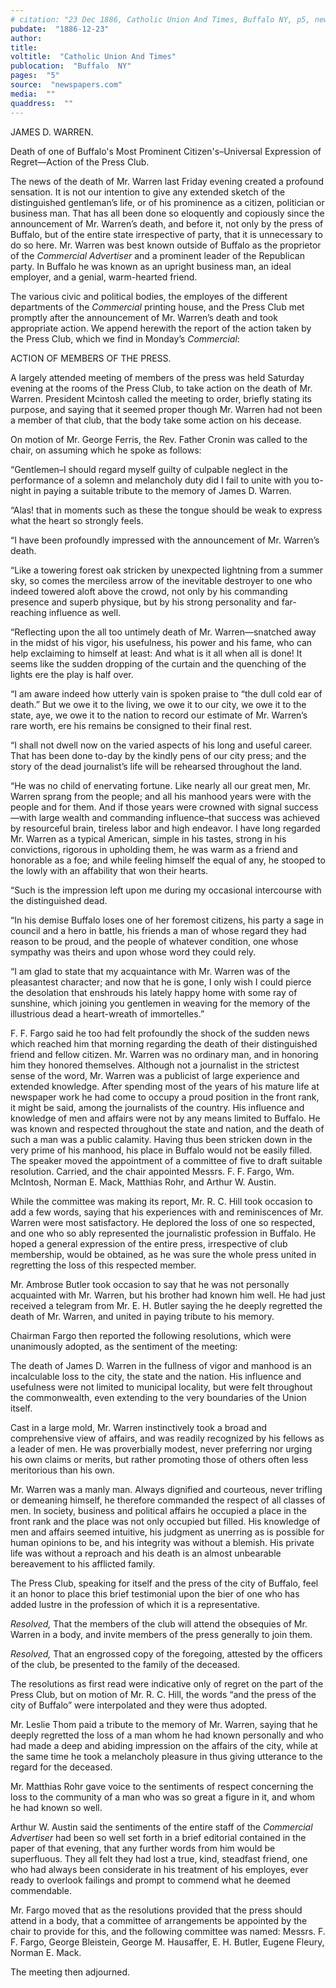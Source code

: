 ```yaml
---
# citation: "23 Dec 1886, Catholic Union And Times, Buffalo NY, p5, newspapers.com."
pubdate:  "1886-12-23"
author: 
title: 
voltitle:  "Catholic Union And Times"
publocation:  "Buffalo  NY"
pages:  "5"
source:  "newspapers.com"
media:  ""
quaddress:  ""
---
```

JAMES D. WARREN.

Death of one of Buffalo's Most Prominent Citizen's–Universal Expression of Regret—Action of the Press Club.

The news of the death of Mr. Warren last Friday evening created a profound sensation. It is not our intention to give any extended sketch of the distinguished gentleman’s life, or of his prominence as a citizen, politician or business man. That has all been done so eloquently and copiously since the announcement of Mr. Warren’s death, and before it, not only by the press of Buffalo, but of the entire state irrespective of party, that it is unnecessary to do so here. Mr. Warren was best known outside of Buffalo as the proprietor of the *Commercial Advertiser* and a prominent leader of the Republican party. In Buffalo he was known as an upright business man, an ideal employer, and a genial, warm-hearted friend.

The various civic and political bodies, the employes of the different departments of the *Commercial* printing house, and the Press Club met promptly after the announcement of Mr. Warren’s death and took appropriate action. We append herewith the report of the action taken by the Press Club, which we find in Monday’s *Commercial*:

ACTION OF MEMBERS OF THE PRESS.

A largely attended meeting of members of the press was held Saturday evening at the rooms of the Press Club, to take action on the death of Mr. Warren. President Mcintosh called the meeting to order, briefly stating its purpose, and saying that it seemed proper though Mr. Warren had not been a member of that club, that the body take some action on his decease.

On motion of Mr. George Ferris, the Rev. Father Cronin was called to the chair, on assuming which he spoke as follows:

“Gentlemen–I should regard myself guilty of culpable neglect in the performance of a solemn and melancholy duty did I fail to unite with you to-night in paying a suitable tribute to the memory of James D. Warren.

“Alas! that in moments such as these the tongue should be weak to express what the heart so strongly feels. 

“I have been profoundly impressed with the announcement of Mr. Warren’s death.

“Like a towering forest oak stricken by unexpected lightning from a summer sky, so comes the merciless arrow of the inevitable destroyer to one who indeed towered aloft above the crowd, not only by his commanding presence and superb physique, but by his strong personality and far-reaching influence as well.

“Reflecting upon the all too untimely death of Mr. Warren—snatched away in the midst of his vigor, his usefulness, his power and his fame, who can help exclaiming to himself at least: And what is it all when all is done! It seems like the sudden dropping of the curtain and the quenching of the lights ere the play is half over.

“I am aware indeed how utterly vain is spoken praise to “the dull cold ear of death.” But we owe it to the living, we owe it to our city, we owe it to the state, aye, we owe it to the nation to record our estimate of Mr. Warren’s rare worth, ere his remains be consigned to their final rest.  
 
“I shall not dwell now on the varied aspects of his long and useful career. That has been done to-day by the kindly pens of our city press; and the story of the dead journalist’s life will be rehearsed throughout the land.

“He was no child of enervating fortune. Like nearly all our great men, Mr. Warren sprang from the people; and all his manhood years were with the people and for them. And if those years were crowned with signal success—with large wealth and commanding influence–that success was achieved by resourceful brain, tireless labor and high endeavor. I have long regarded Mr. Warren as a typical American, simple in his tastes, strong in his convictions, rigorous in upholding them, he was warm as a friend and honorable as a foe; and while feeling himself the equal of any, he stooped to the lowly with an affability that won their hearts.

“Such is the impression left upon me during my occasional intercourse with the distinguished dead.

“In his demise Buffalo loses one of her foremost citizens, his party a sage in council and a hero in battle, his friends a man of whose regard they had reason to be proud, and the people of whatever condition, one whose sympathy was theirs and upon whose word they could rely.

“I am glad to state that my acquaintance with Mr. Warren was of the pleasantest character; and now that he is gone, I only wish I could pierce the desolation that enshrouds his lately happy home with some ray of sunshine, which joining you gentlemen in weaving for the memory of the illustrious dead a heart-wreath of immortelles.”

F. F. Fargo said he too had felt profoundly the shock of the sudden news which reached him that morning regarding the death of their distinguished friend and fellow citizen. Mr. Warren was no ordinary man, and in honoring him they honored themselves. Although not a journalist in the strictest sense of the word, Mr. Warren was a publicist of large experience and extended knowledge. After spending most of the years of his mature life at newspaper work he had come to occupy a proud position in the front rank, it might be said, among the journalists of the country. His influence and knowledge of men and affairs were not by any means limited to Buffalo. He was known and respected throughout the state and nation, and the death of such a man was a public calamity. Having thus been stricken down in the very prime of his manhood, his place in Buffalo would not be easily filled. The speaker moved the appointment of a committee of five to draft suitable resolution. Carried, and the chair appointed Messrs. F. F. Fargo, Wm. McIntosh, Norman E. Mack, Matthias Rohr, and Arthur W. Austin.

While the committee was making its report, Mr. R. C. Hill took occasion to add a few words, saying that his experiences with and reminiscences of Mr. Warren were most satisfactory. He deplored the loss of one so respected, and one who so ably represented the journalistic profession in Buffalo. He hoped a general expression of the entire press, irrespective of club membership, would be obtained, as he was sure the whole press united in regretting the loss of this respected member. 

Mr. Ambrose Butler took occasion to say that he was not personally acquainted with Mr. Warren, but his brother had known him well. He had just received a telegram from Mr. E. H. Butler saying the he deeply regretted the death of Mr. Warren, and united in paying tribute to his memory.

Chairman Fargo then reported the following resolutions, which were unanimously adopted, as the sentiment of the meeting:

The death of James D. Warren in the fullness of vigor and manhood is an incalculable loss to the city, the state and the nation. His influence and usefulness were not limited to municipal locality, but were felt throughout the commonwealth, even extending to the very boundaries of the Union itself.

Cast in a large mold, Mr. Warren instinctively took a broad and comprehensive view of affairs, and was readily recognized by his fellows as a leader of men. He was proverbially modest, never preferring nor urging his own claims or merits, but rather promoting those of others often less meritorious than his own.

Mr. Warren was a manly man. Always dignified and courteous, never trifling or demeaning himself, he therefore commanded the respect of all classes of men. In society, business and political affairs he occupied a place in the front rank and the place was not only occupied but filled. His knowledge of men and affairs seemed intuitive, his judgment as unerring as is possible for human opinions to be, and his integrity was without a blemish. His private life was without a reproach and his death is an almost unbearable bereavement to his afflicted family.

The Press Club, speaking for itself and the press of the city of Buffalo, feel it an honor to place this brief testimonial upon the bier of one who has added lustre in the profession of which it is a representative.

*Resolved,* That the members of the club will attend the obsequies of Mr. Warren in a body, and invite members of the press generally to join them.

*Resolved,* That an engrossed copy of the foregoing, attested by the officers of the club, be presented to the family of the deceased.

The resolutions as first read were indicative only of regret on the part of the Press Club, but on motion of Mr. R. C. Hill, the words “and the press of the city of Buffalo” were interpolated and they were thus adopted.

Mr. Leslie Thom paid a tribute to the memory of Mr. Warren, saying that he deeply regretted the loss of a man whom he had known personally and who had made a deep and abiding impression on the affairs of the city, while at the same time he took a melancholy pleasure in thus giving utterance to the regard for the deceased.

Mr. Matthias Rohr gave voice to the sentiments of respect concerning the loss to the community of a man who was so great a figure in it, and whom he had known so well.

Arthur W. Austin said the sentiments of the entire staff of the *Commercial Advertiser* had been so well set forth in a brief editorial contained in the paper of that evening, that any further words from him would be superfluous. They all felt they had lost a true, kind, steadfast friend, one who had always been considerate in his treatment of his employes, ever ready to overlook failings and prompt to commend what he deemed commendable.

Mr. Fargo moved that as the resolutions provided that the press should attend in a body, that a committee of arrangements be appointed by the chair to provide for this, and the following committee was named: Messrs. F. F. Fargo, George Bleistein, George M. Hausaffer, E. H. Butler, Eugene Fleury, Norman E. Mack.

The meeting then adjourned.











































